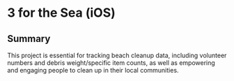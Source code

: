 # 3 for the Sea (iOS)

## Summary

This project is essential for tracking beach cleanup data, including volunteer numbers and debris weight/specific item counts, as well as empowering and engaging people to clean up in their local communities.

